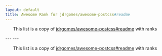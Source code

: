 ```yaml
---
layout: default
title: Awesome Rank for jdrgomes/awesome-postcss#readme
---
```


<p align="center">
	This list is a copy of <a href="https://github.com/jdrgomes/awesome-postcss#readme">jdrgomes/awesome-postcss#readme</a> with ranks
</p>
---
---
<p align="center">
	This list is a copy of <a href="https://github.com/jdrgomes/awesome-postcss#readme">jdrgomes/awesome-postcss#readme</a> with ranks
</p>
